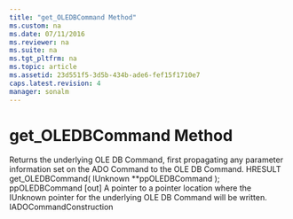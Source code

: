 ```yaml
---
title: "get_OLEDBCommand Method"
ms.custom: na
ms.date: 07/11/2016
ms.reviewer: na
ms.suite: na
ms.tgt_pltfrm: na
ms.topic: article
ms.assetid: 23d551f5-3d5b-434b-ade6-fef15f1710e7
caps.latest.revision: 4
manager: sonalm
---
```

# get_OLEDBCommand Method
<?xml version="1.0" encoding="utf-8"?>
<developerReferenceWithSyntaxDocument xmlns="http://ddue.schemas.microsoft.com/authoring/2003/5" xmlns:xlink="http://www.w3.org/1999/xlink" xmlns:xsi="http://www.w3.org/2001/XMLSchema-instance" xsi:schemaLocation="http://ddue.schemas.microsoft.com/authoring/2003/5 http://dduestorage.blob.core.windows.net/ddueschema/developer.xsd">
  <introduction>
    <para>Returns the underlying OLE DB Command, first propagating any parameter information set on the ADO Command to the OLE DB Command.</para>
  </introduction>
  <syntaxSection>
    <legacySyntax>
HRESULT get_OLEDBCommand(
      IUnknown **<parameterReference>ppOLEDBCommand</parameterReference>
);</legacySyntax>
  </syntaxSection>
  <parameters>
    <content>
      <definitionTable>
        <definedTerm>
          <parameterReference>ppOLEDBCommand</parameterReference>
        </definedTerm>
        <definition>
          <para>[out] A pointer to a pointer location where the IUnknown pointer for the underlying OLE DB Command will be written.</para>
        </definition>
      </definitionTable>
    </content>
  </parameters>
  <section>
    <title>Applies To</title>
    <content>
      <para>
        <legacyLink xlink:href="d8e54333-00eb-4b72-bf4a-ca92c7ca5f86">IADOCommandConstruction</legacyLink>
      </para>
    </content>
  </section>
  <relatedTopics />
</developerReferenceWithSyntaxDocument>